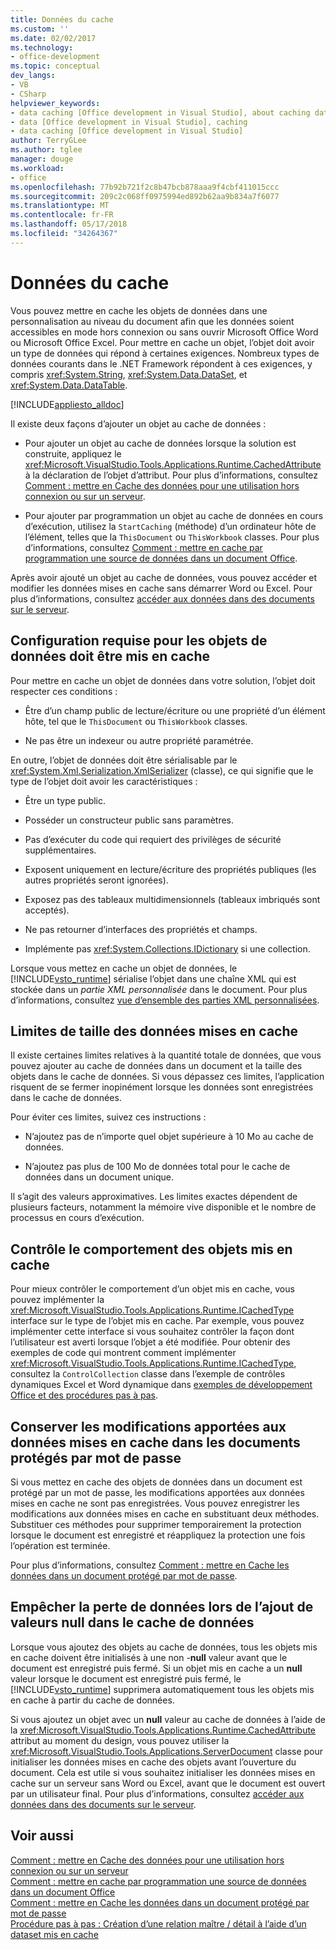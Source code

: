 ```yaml
---
title: Données du cache
ms.custom: ''
ms.date: 02/02/2017
ms.technology:
- office-development
ms.topic: conceptual
dev_langs:
- VB
- CSharp
helpviewer_keywords:
- data caching [Office development in Visual Studio], about caching data
- data [Office development in Visual Studio], caching
- data caching [Office development in Visual Studio]
author: TerryGLee
ms.author: tglee
manager: douge
ms.workload:
- office
ms.openlocfilehash: 77b92b721f2c8b47bcb878aaa9f4cbf411015ccc
ms.sourcegitcommit: 209c2c068ff0975994ed892b62aa9b834a7f6077
ms.translationtype: MT
ms.contentlocale: fr-FR
ms.lasthandoff: 05/17/2018
ms.locfileid: "34264367"
---
```

# <a name="cache-data"></a>Données du cache
  Vous pouvez mettre en cache les objets de données dans une personnalisation au niveau du document afin que les données soient accessibles en mode hors connexion ou sans ouvrir Microsoft Office Word ou Microsoft Office Excel. Pour mettre en cache un objet, l’objet doit avoir un type de données qui répond à certaines exigences. Nombreux types de données courants dans le .NET Framework répondent à ces exigences, y compris <xref:System.String>, <xref:System.Data.DataSet>, et <xref:System.Data.DataTable>.  
  
 [!INCLUDE[appliesto_alldoc](../vsto/includes/appliesto-alldoc-md.md)]  
  
 Il existe deux façons d’ajouter un objet au cache de données :  
  
-   Pour ajouter un objet au cache de données lorsque la solution est construite, appliquez le <xref:Microsoft.VisualStudio.Tools.Applications.Runtime.CachedAttribute> à la déclaration de l’objet d’attribut. Pour plus d’informations, consultez [Comment : mettre en Cache des données pour une utilisation hors connexion ou sur un serveur](../vsto/how-to-cache-data-for-use-offline-or-on-a-server.md).  
  
-   Pour ajouter par programmation un objet au cache de données en cours d’exécution, utilisez la `StartCaching` (méthode) d’un ordinateur hôte de l’élément, telles que la `ThisDocument` ou `ThisWorkbook` classes. Pour plus d’informations, consultez [Comment : mettre en cache par programmation une source de données dans un document Office](../vsto/how-to-programmatically-cache-a-data-source-in-an-office-document.md).  
  
 Après avoir ajouté un objet au cache de données, vous pouvez accéder et modifier les données mises en cache sans démarrer Word ou Excel. Pour plus d’informations, consultez [accéder aux données dans des documents sur le serveur](../vsto/accessing-data-in-documents-on-the-server.md).  
  
## <a name="requirements-for-data-objects-to-be-cached"></a>Configuration requise pour les objets de données doit être mis en cache  
 Pour mettre en cache un objet de données dans votre solution, l’objet doit respecter ces conditions :  
  
-   Être d’un champ public de lecture/écriture ou une propriété d’un élément hôte, tel que le `ThisDocument` ou `ThisWorkbook` classes.  
  
-   Ne pas être un indexeur ou autre propriété paramétrée.  
  
 En outre, l’objet de données doit être sérialisable par le <xref:System.Xml.Serialization.XmlSerializer> (classe), ce qui signifie que le type de l’objet doit avoir les caractéristiques :  
  
-   Être un type public.  
  
-   Posséder un constructeur public sans paramètres.  
  
-   Pas d’exécuter du code qui requiert des privilèges de sécurité supplémentaires.  
  
-   Exposent uniquement en lecture/écriture des propriétés publiques (les autres propriétés seront ignorées).  
  
-   Exposez pas des tableaux multidimensionnels (tableaux imbriqués sont acceptés).  
  
-   Ne pas retourner d’interfaces des propriétés et champs.  
  
-   Implémente pas <xref:System.Collections.IDictionary> si une collection.  
  
 Lorsque vous mettez en cache un objet de données, le [!INCLUDE[vsto_runtime](../vsto/includes/vsto-runtime-md.md)] sérialise l’objet dans une chaîne XML qui est stockée dans un *partie XML personnalisée* dans le document. Pour plus d’informations, consultez [vue d’ensemble des parties XML personnalisées](../vsto/custom-xml-parts-overview.md).  
  
## <a name="cached-data-size-limits"></a>Limites de taille des données mises en cache  
 Il existe certaines limites relatives à la quantité totale de données, que vous pouvez ajouter au cache de données dans un document et la taille des objets dans le cache de données. Si vous dépassez ces limites, l’application risquent de se fermer inopinément lorsque les données sont enregistrées dans le cache de données.  
  
 Pour éviter ces limites, suivez ces instructions :  
  
-   N’ajoutez pas de n’importe quel objet supérieure à 10 Mo au cache de données.  
  
-   N’ajoutez pas plus de 100 Mo de données total pour le cache de données dans un document unique.  
  
 Il s’agit des valeurs approximatives. Les limites exactes dépendent de plusieurs facteurs, notamment la mémoire vive disponible et le nombre de processus en cours d’exécution.  
  
## <a name="control-the-behavior-of-cached-objects"></a>Contrôle le comportement des objets mis en cache  
 Pour mieux contrôler le comportement d’un objet mis en cache, vous pouvez implémenter la <xref:Microsoft.VisualStudio.Tools.Applications.Runtime.ICachedType> interface sur le type de l’objet mis en cache. Par exemple, vous pouvez implémenter cette interface si vous souhaitez contrôler la façon dont l’utilisateur est averti lorsque l’objet a été modifiée. Pour obtenir des exemples de code qui montrent comment implémenter <xref:Microsoft.VisualStudio.Tools.Applications.Runtime.ICachedType>, consultez la `ControlCollection` classe dans l’exemple de contrôles dynamiques Excel et Word dynamique dans [exemples de développement Office et des procédures pas à pas](../vsto/office-development-samples-and-walkthroughs.md).  
  
## <a name="persist-changes-to-cached-data-in-password-protected-documents"></a>Conserver les modifications apportées aux données mises en cache dans les documents protégés par mot de passe  
 Si vous mettez en cache des objets de données dans un document est protégé par un mot de passe, les modifications apportées aux données mises en cache ne sont pas enregistrées. Vous pouvez enregistrer les modifications aux données mises en cache en substituant deux méthodes. Substituer ces méthodes pour supprimer temporairement la protection lorsque le document est enregistré et réappliquez la protection une fois l’opération est terminée.  
  
 Pour plus d’informations, consultez [Comment : mettre en Cache les données dans un document protégé par mot de passe](../vsto/how-to-cache-data-in-a-password-protected-document.md).  
  
## <a name="prevent-data-loss-when-adding-null-values-to-the-data-cache"></a>Empêcher la perte de données lors de l’ajout de valeurs null dans le cache de données  
 Lorsque vous ajoutez des objets au cache de données, tous les objets mis en cache doivent être initialisés à une non -**null** valeur avant que le document est enregistré puis fermé. Si un objet mis en cache a un **null** valeur lorsque le document est enregistré puis fermé, le [!INCLUDE[vsto_runtime](../vsto/includes/vsto-runtime-md.md)] supprimera automatiquement tous les objets mis en cache à partir du cache de données.  
  
 Si vous ajoutez un objet avec un **null** valeur au cache de données à l’aide de la <xref:Microsoft.VisualStudio.Tools.Applications.Runtime.CachedAttribute> attribut au moment du design, vous pouvez utiliser la <xref:Microsoft.VisualStudio.Tools.Applications.ServerDocument> classe pour initialiser les données mises en cache des objets avant l’ouverture du document. Cela est utile si vous souhaitez initialiser les données mises en cache sur un serveur sans Word ou Excel, avant que le document est ouvert par un utilisateur final. Pour plus d’informations, consultez [accéder aux données dans des documents sur le serveur](../vsto/accessing-data-in-documents-on-the-server.md).  
  
## <a name="see-also"></a>Voir aussi  
 [Comment : mettre en Cache des données pour une utilisation hors connexion ou sur un serveur](../vsto/how-to-cache-data-for-use-offline-or-on-a-server.md)   
 [Comment : mettre en cache par programmation une source de données dans un document Office](../vsto/how-to-programmatically-cache-a-data-source-in-an-office-document.md)   
 [Comment : mettre en Cache les données dans un document protégé par mot de passe](../vsto/how-to-cache-data-in-a-password-protected-document.md)   
 [Procédure pas à pas : Création d’une relation maître / détail à l’aide d’un dataset mis en cache](../vsto/walkthrough-creating-a-master-detail-relation-using-a-cached-dataset.md)  
  
  